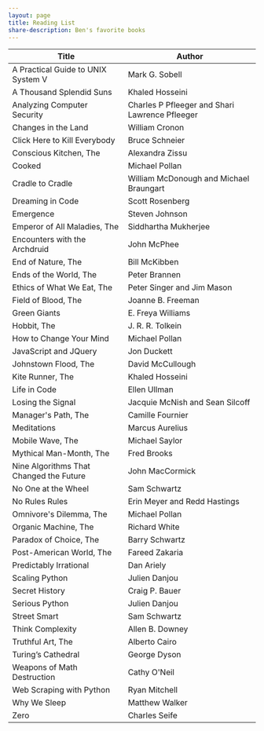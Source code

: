 ```yaml
---
layout: page
title: Reading List
share-description: Ben's favorite books
---
```


| Title | Author |
| ----- | ------ |
| A Practical Guide to UNIX System V | Mark G. Sobell |
| A Thousand Splendid Suns | Khaled Hosseini |
| Analyzing Computer Security | Charles P Pfleeger and Shari Lawrence Pfleeger |
| Changes in the Land | William Cronon |
| Click Here to Kill Everybody | Bruce Schneier |
| Conscious Kitchen, The | Alexandra Zissu |
| Cooked | Michael Pollan |
| Cradle to Cradle | William McDonough and Michael Braungart |
| Dreaming in Code | Scott Rosenberg |
| Emergence | Steven Johnson |
| Emperor of All Maladies, The | Siddhartha Mukherjee |
| Encounters with the Archdruid | John McPhee |
| End of Nature, The | Bill McKibben |
| Ends of the World, The | Peter Brannen |
| Ethics of What We Eat, The | Peter Singer and Jim Mason |
| Field of Blood, The | Joanne B. Freeman |
| Green Giants | E. Freya Williams |
| Hobbit, The | J. R. R. Tolkein |
| How to Change Your Mind | Michael Pollan |
| JavaScript and JQuery | Jon Duckett |
| Johnstown Flood, The | David McCullough |
| Kite Runner, The | Khaled Hosseini |
| Life in Code | Ellen Ullman |
| Losing the Signal | Jacquie McNish and Sean Silcoff |
| Manager's Path, The | Camille Fournier |
| Meditations | Marcus Aurelius |
| Mobile Wave, The | Michael Saylor |
| Mythical Man-Month, The | Fred Brooks |
| Nine Algorithms That Changed the Future | John MacCormick |
| No One at the Wheel | Sam Schwartz |
| No Rules Rules | Erin Meyer and Redd Hastings |
| Omnivore's Dilemma, The | Michael Pollan |
| Organic Machine, The | Richard White |
| Paradox of Choice, The | Barry Schwartz |
| Post-American World, The | Fareed Zakaria |
| Predictably Irrational | Dan Ariely |
| Scaling Python | Julien Danjou |
| Secret History | Craig P. Bauer |
| Serious Python | Julien Danjou |
| Street Smart | Sam Schwartz |
| Think Complexity | Allen B. Downey |
| Truthful Art, The | Alberto Cairo |
| Turing’s Cathedral | George Dyson |
| Weapons of Math Destruction | Cathy O'Neil |
| Web Scraping with Python | Ryan Mitchell |
| Why We Sleep | Matthew Walker |
| Zero | Charles Seife |
